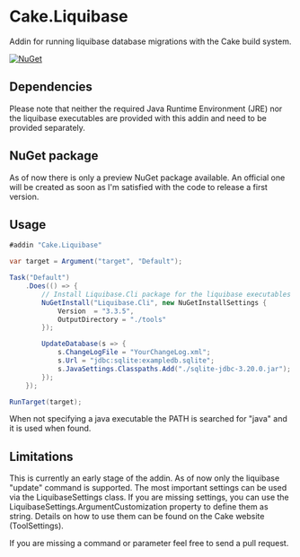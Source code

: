 # Cake.Liquibase
Addin for running liquibase database migrations with the Cake build system.

[![NuGet](https://img.shields.io/nuget/v/Cake.Liquibase.svg)](https://www.nuget.org/packages/Cake.Liquibase)

## Dependencies
Please note that neither the required Java Runtime Environment (JRE) nor the liquibase executables are provided with this
addin and need to be provided separately.

## NuGet package
As of now there is only a preview NuGet package available. An official one will be created as soon as I'm satisfied with the code to release a first version.

## Usage
```csharp
#addin "Cake.Liquibase"

var target = Argument("target", "Default");

Task("Default")
    .Does(() => {
        // Install Liquibase.Cli package for the liquibase executables (or include it in the packages.config) 
        NuGetInstall("Liquibase.Cli", new NuGetInstallSettings {
            Version  = "3.3.5",
            OutputDirectory = "./tools"
        });

        UpdateDatabase(s => {
            s.ChangeLogFile = "YourChangeLog.xml";
            s.Url = "jdbc:sqlite:exampledb.sqlite";
            s.JavaSettings.Classpaths.Add("./sqlite-jdbc-3.20.0.jar"); // additional drivers / jar files
        });
    });

RunTarget(target);
```
When not specifying a java executable the PATH is searched for "java" and it is used when found. 

## Limitations
This is currently an early stage of the addin. As of now only the liquibase "update" command is supported. 
The most important settings can be used via the LiquibaseSettings class. If you are missing settings, you can 
use the LiquibaseSettings.ArgumentCustomization property to define them as string. Details on how to use them can
be found on the Cake website (ToolSettings).

If you are missing a command or parameter feel free to send a pull request.
